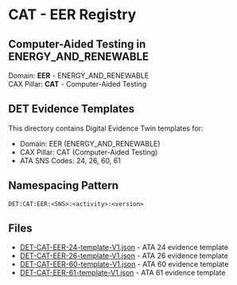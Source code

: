 # CAT - EER Registry

## Computer-Aided Testing in ENERGY_AND_RENEWABLE

Domain: **EER** - ENERGY_AND_RENEWABLE  
CAX Pillar: **CAT** - Computer-Aided Testing

## DET Evidence Templates

This directory contains Digital Evidence Twin templates for:
- Domain: EER (ENERGY_AND_RENEWABLE)
- CAX Pillar: CAT (Computer-Aided Testing)
- ATA SNS Codes: 24, 26, 60, 61

## Namespacing Pattern
```
DET:CAT:EER:<SNS>:<activity>:<version>
```

## Files
- [DET-CAT-EER-24-template-V1.json](DET-CAT-EER-24-template-V1.json) - ATA 24 evidence template
- [DET-CAT-EER-26-template-V1.json](DET-CAT-EER-26-template-V1.json) - ATA 26 evidence template
- [DET-CAT-EER-60-template-V1.json](DET-CAT-EER-60-template-V1.json) - ATA 60 evidence template
- [DET-CAT-EER-61-template-V1.json](DET-CAT-EER-61-template-V1.json) - ATA 61 evidence template
